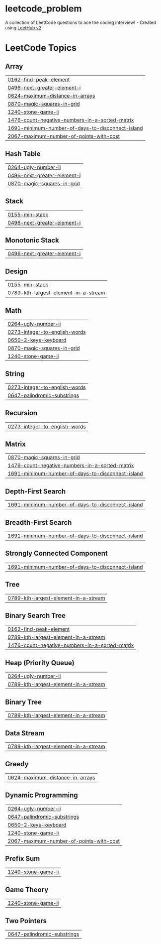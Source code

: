 # leetcode_problem
A collection of LeetCode questions to ace the coding interview! - Created using [LeetHub v2](https://github.com/arunbhardwaj/LeetHub-2.0)

<!---LeetCode Topics Start-->
# LeetCode Topics
## Array
|  |
| ------- |
| [0162-find-peak-element](https://github.com/Sanskar3008/leetcode_problem/tree/master/0162-find-peak-element) |
| [0496-next-greater-element-i](https://github.com/Sanskar3008/leetcode_problem/tree/master/0496-next-greater-element-i) |
| [0624-maximum-distance-in-arrays](https://github.com/Sanskar3008/leetcode_problem/tree/master/0624-maximum-distance-in-arrays) |
| [0870-magic-squares-in-grid](https://github.com/Sanskar3008/leetcode_problem/tree/master/0870-magic-squares-in-grid) |
| [1240-stone-game-ii](https://github.com/Sanskar3008/leetcode_problem/tree/master/1240-stone-game-ii) |
| [1476-count-negative-numbers-in-a-sorted-matrix](https://github.com/Sanskar3008/leetcode_problem/tree/master/1476-count-negative-numbers-in-a-sorted-matrix) |
| [1691-minimum-number-of-days-to-disconnect-island](https://github.com/Sanskar3008/leetcode_problem/tree/master/1691-minimum-number-of-days-to-disconnect-island) |
| [2067-maximum-number-of-points-with-cost](https://github.com/Sanskar3008/leetcode_problem/tree/master/2067-maximum-number-of-points-with-cost) |
## Hash Table
|  |
| ------- |
| [0264-ugly-number-ii](https://github.com/Sanskar3008/leetcode_problem/tree/master/0264-ugly-number-ii) |
| [0496-next-greater-element-i](https://github.com/Sanskar3008/leetcode_problem/tree/master/0496-next-greater-element-i) |
| [0870-magic-squares-in-grid](https://github.com/Sanskar3008/leetcode_problem/tree/master/0870-magic-squares-in-grid) |
## Stack
|  |
| ------- |
| [0155-min-stack](https://github.com/Sanskar3008/leetcode_problem/tree/master/0155-min-stack) |
| [0496-next-greater-element-i](https://github.com/Sanskar3008/leetcode_problem/tree/master/0496-next-greater-element-i) |
## Monotonic Stack
|  |
| ------- |
| [0496-next-greater-element-i](https://github.com/Sanskar3008/leetcode_problem/tree/master/0496-next-greater-element-i) |
## Design
|  |
| ------- |
| [0155-min-stack](https://github.com/Sanskar3008/leetcode_problem/tree/master/0155-min-stack) |
| [0789-kth-largest-element-in-a-stream](https://github.com/Sanskar3008/leetcode_problem/tree/master/0789-kth-largest-element-in-a-stream) |
## Math
|  |
| ------- |
| [0264-ugly-number-ii](https://github.com/Sanskar3008/leetcode_problem/tree/master/0264-ugly-number-ii) |
| [0273-integer-to-english-words](https://github.com/Sanskar3008/leetcode_problem/tree/master/0273-integer-to-english-words) |
| [0650-2-keys-keyboard](https://github.com/Sanskar3008/leetcode_problem/tree/master/0650-2-keys-keyboard) |
| [0870-magic-squares-in-grid](https://github.com/Sanskar3008/leetcode_problem/tree/master/0870-magic-squares-in-grid) |
| [1240-stone-game-ii](https://github.com/Sanskar3008/leetcode_problem/tree/master/1240-stone-game-ii) |
## String
|  |
| ------- |
| [0273-integer-to-english-words](https://github.com/Sanskar3008/leetcode_problem/tree/master/0273-integer-to-english-words) |
| [0647-palindromic-substrings](https://github.com/Sanskar3008/leetcode_problem/tree/master/0647-palindromic-substrings) |
## Recursion
|  |
| ------- |
| [0273-integer-to-english-words](https://github.com/Sanskar3008/leetcode_problem/tree/master/0273-integer-to-english-words) |
## Matrix
|  |
| ------- |
| [0870-magic-squares-in-grid](https://github.com/Sanskar3008/leetcode_problem/tree/master/0870-magic-squares-in-grid) |
| [1476-count-negative-numbers-in-a-sorted-matrix](https://github.com/Sanskar3008/leetcode_problem/tree/master/1476-count-negative-numbers-in-a-sorted-matrix) |
| [1691-minimum-number-of-days-to-disconnect-island](https://github.com/Sanskar3008/leetcode_problem/tree/master/1691-minimum-number-of-days-to-disconnect-island) |
## Depth-First Search
|  |
| ------- |
| [1691-minimum-number-of-days-to-disconnect-island](https://github.com/Sanskar3008/leetcode_problem/tree/master/1691-minimum-number-of-days-to-disconnect-island) |
## Breadth-First Search
|  |
| ------- |
| [1691-minimum-number-of-days-to-disconnect-island](https://github.com/Sanskar3008/leetcode_problem/tree/master/1691-minimum-number-of-days-to-disconnect-island) |
## Strongly Connected Component
|  |
| ------- |
| [1691-minimum-number-of-days-to-disconnect-island](https://github.com/Sanskar3008/leetcode_problem/tree/master/1691-minimum-number-of-days-to-disconnect-island) |
## Tree
|  |
| ------- |
| [0789-kth-largest-element-in-a-stream](https://github.com/Sanskar3008/leetcode_problem/tree/master/0789-kth-largest-element-in-a-stream) |
## Binary Search Tree
|  |
| ------- |
| [0162-find-peak-element](https://github.com/Sanskar3008/leetcode_problem/tree/master/0162-find-peak-element) |
| [0789-kth-largest-element-in-a-stream](https://github.com/Sanskar3008/leetcode_problem/tree/master/0789-kth-largest-element-in-a-stream) |
| [1476-count-negative-numbers-in-a-sorted-matrix](https://github.com/Sanskar3008/leetcode_problem/tree/master/1476-count-negative-numbers-in-a-sorted-matrix) |
## Heap (Priority Queue)
|  |
| ------- |
| [0264-ugly-number-ii](https://github.com/Sanskar3008/leetcode_problem/tree/master/0264-ugly-number-ii) |
| [0789-kth-largest-element-in-a-stream](https://github.com/Sanskar3008/leetcode_problem/tree/master/0789-kth-largest-element-in-a-stream) |
## Binary Tree
|  |
| ------- |
| [0789-kth-largest-element-in-a-stream](https://github.com/Sanskar3008/leetcode_problem/tree/master/0789-kth-largest-element-in-a-stream) |
## Data Stream
|  |
| ------- |
| [0789-kth-largest-element-in-a-stream](https://github.com/Sanskar3008/leetcode_problem/tree/master/0789-kth-largest-element-in-a-stream) |
## Greedy
|  |
| ------- |
| [0624-maximum-distance-in-arrays](https://github.com/Sanskar3008/leetcode_problem/tree/master/0624-maximum-distance-in-arrays) |
## Dynamic Programming
|  |
| ------- |
| [0264-ugly-number-ii](https://github.com/Sanskar3008/leetcode_problem/tree/master/0264-ugly-number-ii) |
| [0647-palindromic-substrings](https://github.com/Sanskar3008/leetcode_problem/tree/master/0647-palindromic-substrings) |
| [0650-2-keys-keyboard](https://github.com/Sanskar3008/leetcode_problem/tree/master/0650-2-keys-keyboard) |
| [1240-stone-game-ii](https://github.com/Sanskar3008/leetcode_problem/tree/master/1240-stone-game-ii) |
| [2067-maximum-number-of-points-with-cost](https://github.com/Sanskar3008/leetcode_problem/tree/master/2067-maximum-number-of-points-with-cost) |
## Prefix Sum
|  |
| ------- |
| [1240-stone-game-ii](https://github.com/Sanskar3008/leetcode_problem/tree/master/1240-stone-game-ii) |
## Game Theory
|  |
| ------- |
| [1240-stone-game-ii](https://github.com/Sanskar3008/leetcode_problem/tree/master/1240-stone-game-ii) |
## Two Pointers
|  |
| ------- |
| [0647-palindromic-substrings](https://github.com/Sanskar3008/leetcode_problem/tree/master/0647-palindromic-substrings) |
<!---LeetCode Topics End-->